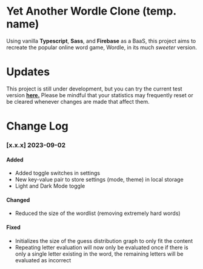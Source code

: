 # Yet Another Wordle Clone (temp. name)

Using vanilla **Typescript**, **Sass**, and **Firebase** as a BaaS, this project aims to recreate the popular online word game, Wordle, in its much _sweeter_ version.

# Updates

This project is still under development, but you can try the current test version **[here.](https://yet-another-wordle-clone.web.app)** Please be mindful that your statistics may frequently reset or be cleared whenever changes are made that affect them.

# Change Log

### [x.x.x] 2023-09-02

#### Added

- Added toggle switches in settings
- New key-value pair to store settings (mode, theme) in local storage
- Light and Dark Mode toggle

#### Changed

- Reduced the size of the wordlist (removing extremely hard words)

#### Fixed

- Initializes the size of the guess distribution graph to only fit the content
- Repeating letter evaluation will now only be evaluated once if there is only a single letter existing in the word, the remaining letters will be evaluated as incorrect



